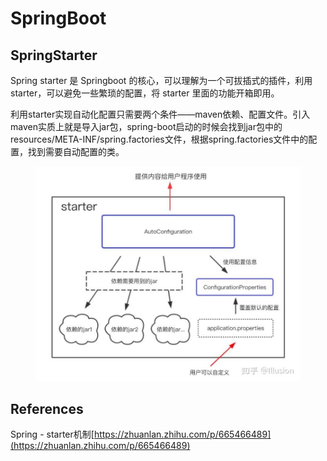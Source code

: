 # SpringBoot

## SpringStarter

Spring starter 是 Springboot 的核心，可以理解为一个可拔插式的插件，利用starter，可以避免一些繁琐的配置，将 starter 里面的功能开箱即用。

利用starter实现自动化配置只需要两个条件——maven依赖、配置文件。引入maven实质上就是导入jar包，spring-boot启动的时候会找到jar包中的resources/META-INF/spring.factories文件，根据spring.factories文件中的配置，找到需要自动配置的类。

<figure><img src="../../.gitbook/assets/image (8).png" alt=""><figcaption></figcaption></figure>



## References

Spring - starter机制[https://zhuanlan.zhihu.com/p/665466489](https://zhuanlan.zhihu.com/p/665466489)
